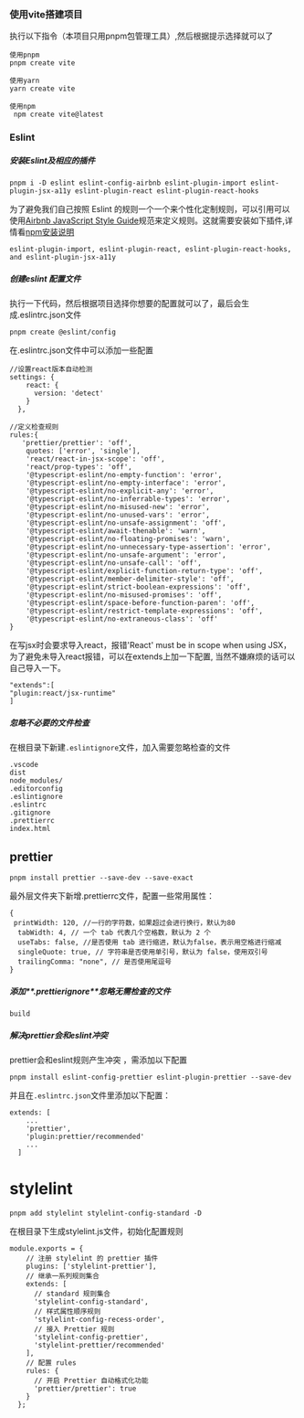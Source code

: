 ### 使用vite搭建项目

执行以下指令（本项目只用pnpm包管理工具）,然后根据提示选择就可以了

```
使用pnpm
pnpm create vite

使用yarn
yarn create vite

使用npm
 npm create vite@latest
```

### Eslint

##### 安装Eslint及相应的插件

```
pnpm i -D eslint eslint-config-airbnb eslint-plugin-import eslint-plugin-jsx-a11y eslint-plugin-react eslint-plugin-react-hooks

```

为了避免我们自己按照 Eslint 的规则一个一个来个性化定制规则，可以引用可以使用[Airbnb JavaScript Style Guide](https://github.com/airbnb/javascript)规范来定义规则。这就需要安装如下插件,详情看[npm安装说明](https://www.npmjs.com/package/eslint-config-airbnb)

```
eslint-plugin-import, eslint-plugin-react, eslint-plugin-react-hooks, and eslint-plugin-jsx-a11y
```

##### 创建eslint 配置文件

执行一下代码，然后根据项目选择你想要的配置就可以了，最后会生成.eslintrc.json文件

```
pnpm create @eslint/config
```

在.eslintrc.json文件中可以添加一些配置

```
//设置react版本自动检测
settings: {
    react: {
      version: 'detect'
    }
  },
```

```
//定义检查规则
rules:{
   'prettier/prettier': 'off',
    quotes: ['error', 'single'],
    'react/react-in-jsx-scope': 'off',
    'react/prop-types': 'off',
    '@typescript-eslint/no-empty-function': 'error',
    '@typescript-eslint/no-empty-interface': 'error',
    '@typescript-eslint/no-explicit-any': 'error',
    '@typescript-eslint/no-inferrable-types': 'error',
    '@typescript-eslint/no-misused-new': 'error',
    '@typescript-eslint/no-unused-vars': 'error',
    '@typescript-eslint/no-unsafe-assignment': 'off',
    '@typescript-eslint/await-thenable': 'warn',
    '@typescript-eslint/no-floating-promises': 'warn',
    '@typescript-eslint/no-unnecessary-type-assertion': 'error',
    '@typescript-eslint/no-unsafe-argument': 'error',
    '@typescript-eslint/no-unsafe-call': 'off',
    '@typescript-eslint/explicit-function-return-type': 'off',
    '@typescript-eslint/member-delimiter-style': 'off',
    '@typescript-eslint/strict-boolean-expressions': 'off',
    '@typescript-eslint/no-misused-promises': 'off',
    '@typescript-eslint/space-before-function-paren': 'off',
    '@typescript-eslint/restrict-template-expressions': 'off',
    '@typescript-eslint/no-extraneous-class': 'off'
}
```

在写jsx时会要求导入react，报错'React' must be in scope when using JSX，为了避免未导入react报错，可以在extends上加一下配置, 当然不嫌麻烦的话可以自己导入一下。

```
"extends":[
"plugin:react/jsx-runtime"
]
```

##### 忽略不必要的文件检查

在根目录下新建`.eslintignore`文件，加入需要忽略检查的文件

```
.vscode
dist
node_modules/
.editorconfig
.eslintignore
.eslintrc
.gitignore
.prettierrc
index.html
```

## prettier

```
pnpm install prettier --save-dev --save-exact
```

最外层文件夹下新增.prettierrc文件，配置一些常用属性：

```
{
 printWidth: 120, //一行的字符数，如果超过会进行换行，默认为80
  tabWidth: 4, // 一个 tab 代表几个空格数，默认为 2 个
  useTabs: false, //是否使用 tab 进行缩进，默认为false，表示用空格进行缩减
  singleQuote: true, // 字符串是否使用单引号，默认为 false，使用双引号
  trailingComma: "none", // 是否使用尾逗号
}
```

##### 添加**.prettierignore**忽略无需检查的文件

```
build
```

##### 解决prettier会和eslint冲突

prettier会和eslint规则产生冲突 ，需添加以下配置

```
pnpm install eslint-config-prettier eslint-plugin-prettier --save-dev
```

并且在`.eslintrc.json`文件里添加以下配置：

```
extends: [
	...
    'prettier',
    'plugin:prettier/recommended'
    ...
  ]
```

# stylelint

```
pnpm add stylelint stylelint-config-standard -D
```

在根目录下生成stylelint.js文件，初始化配置规则

```
module.exports = {
    // 注册 stylelint 的 prettier 插件
    plugins: ['stylelint-prettier'],
    // 继承一系列规则集合
    extends: [
      // standard 规则集合
      'stylelint-config-standard',
      // 样式属性顺序规则
      'stylelint-config-recess-order',
      // 接入 Prettier 规则
      'stylelint-config-prettier',
      'stylelint-prettier/recommended'
    ],
    // 配置 rules
    rules: {
      // 开启 Prettier 自动格式化功能
      'prettier/prettier': true
    }
  };

```

